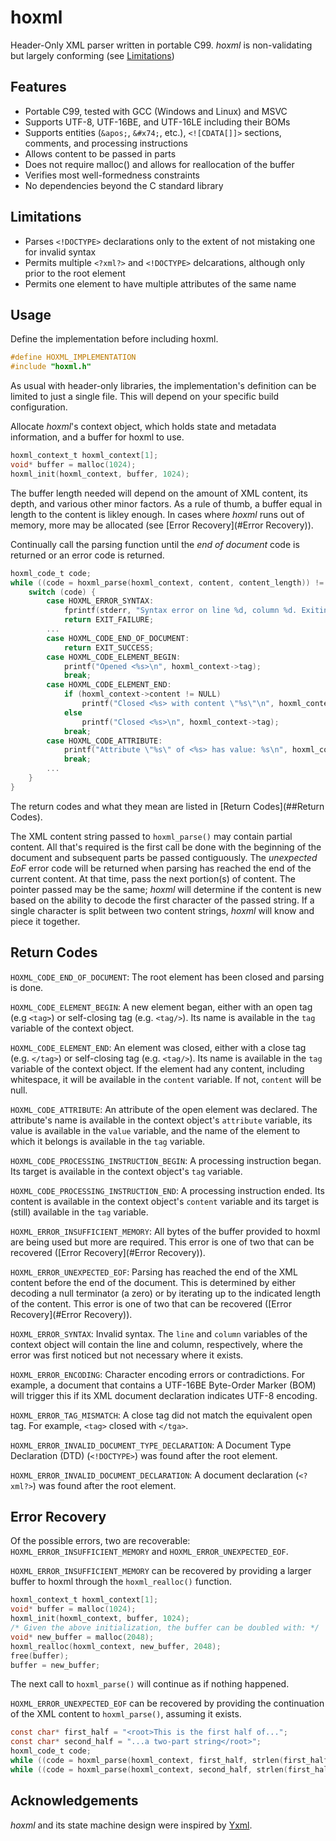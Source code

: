 # hoxml

Header-Only XML parser written in portable C99. *hoxml* is non-validating but largely conforming (see [Limitations](#Limitations))


## Features

- Portable C99, tested with GCC (Windows and Linux) and MSVC
- Supports UTF-8, UTF-16BE, and UTF-16LE including their BOMs
- Supports entities (`&apos;`, `&#x74;`, etc.), `<![CDATA[]]>` sections, comments, and processing instructions
- Allows content to be passed in parts
- Does not require malloc() and allows for reallocation of the buffer
- Verifies most well-formedness constraints
- No dependencies beyond the C standard library


## Limitations

- Parses `<!DOCTYPE>` declarations only to the extent of not mistaking one for invalid syntax
- Permits multiple `<?xml?>` and `<!DOCTYPE>` delcarations, although only prior to the root element
- Permits one element to have multiple attributes of the same name


## Usage

Define the implementation before including hoxml.
``` c
#define HOXML_IMPLEMENTATION
#include "hoxml.h"
```
As usual with header-only libraries, the implementation's definition can be limited to just a single file. This will depend on your specific build configuration.

Allocate *hoxml*'s context object, which holds state and metadata information, and a buffer for hoxml to use.
``` c
hoxml_context_t hoxml_context[1];
void* buffer = malloc(1024);
hoxml_init(hoxml_context, buffer, 1024);
```
The buffer length needed will depend on the amount of XML content, its depth, and various other minor factors. As a rule of thumb, a buffer equal in length to the content is likley enough. In cases where *hoxml* runs out of memory, more may be allocated (see [Error Recovery](#Error Recovery)).

Continually call the parsing function until the *end of document* code is returned or an error code is returned.
``` c
hoxml_code_t code;
while ((code = hoxml_parse(hoxml_context, content, content_length)) != HOXML_CODE_END_OF_DOCUMENT) {
    switch (code) {
        case HOXML_ERROR_SYNTAX:
            fprintf(stderr, "Syntax error on line %d, column %d. Exiting...\n", hoxml_context->line, hoxml_context->column);
            return EXIT_FAILURE;
        ...
        case HOXML_CODE_END_OF_DOCUMENT:
            return EXIT_SUCCESS;
        case HOXML_CODE_ELEMENT_BEGIN:
            printf("Opened <%s>\n", hoxml_context->tag);
            break;
        case HOXML_CODE_ELEMENT_END:
            if (hoxml_context->content != NULL)
                printf("Closed <%s> with content \"%s\"\n", hoxml_context->tag, hoxml_context->content);
            else
                printf("Closed <%s>\n", hoxml_context->tag);
            break;
        case HOXML_CODE_ATTRIBUTE:
            printf("Attribute \"%s\" of <%s> has value: %s\n", hoxml_context->attribute, hoxml_context->tag, hoxml_context->value);
            break;
        ...
    }
}
```
The return codes and what they mean are listed in [Return Codes](##Return Codes).

The XML content string passed to `hoxml_parse()` may contain partial content. All that's required is the first call be done with the beginning of the document and subsequent parts be passed contiguously.
The *unexpected EoF* error code will be returned when parsing has reached the end of the current content. At that time, pass the next portion(s) of content. The pointer passed may be the same; *hoxml* will determine if the content is new based on the ability to decode the first character of the passed string. If a single character is split between two content strings, *hoxml* will know and piece it together.


## Return Codes

`HOXML_CODE_END_OF_DOCUMENT`: The root element has been closed and parsing is done.

`HOXML_CODE_ELEMENT_BEGIN`: A new element began, either with an open tag (e.g `<tag>`) or self-closing tag (e.g. `<tag/>`). Its name is available in the `tag` variable of the context object.

`HOXML_CODE_ELEMENT_END`: An element was closed, either with a close tag (e.g. `</tag>`) or self-closing tag (e.g. `<tag/>`). Its name is available in the `tag` variable of the context object. If the element had any content, including whitespace, it will be available in the `content` variable. If not, `content` will be null.

`HOXML_CODE_ATTRIBUTE`: An attribute of the open element was declared. The attribute's name is available in the context object's `attribute` variable, its value is available in the `value` variable, and the name of the element to which it belongs is available in the `tag` variable.

`HOXML_CODE_PROCESSING_INSTRUCTION_BEGIN`: A processing instruction began. Its target is available in the context object's `tag` variable.

`HOXML_CODE_PROCESSING_INSTRUCTION_END`: A processing instruction ended. Its content is available in the context object's `content` variable and its target is (still) available in the `tag` variable.

`HOXML_ERROR_INSUFFICIENT_MEMORY`: All bytes of the buffer provided to hoxml are being used but more are required. This error is one of two that can be recovered ([Error Recovery](#Error Recovery)).

`HOXML_ERROR_UNEXPECTED_EOF`: Parsing has reached the end of the XML content before the end of the document. This is determined by either decoding a null terminator (a zero) or by iterating up to the indicated length of the content. This error is one of two that can be recovered ([Error Recovery](#Error Recovery)).

`HOXML_ERROR_SYNTAX`: Invalid syntax. The `line` and `column` variables of the context object will contain the line and column, respectively, where the error was first noticed but not necessary where it exists.

`HOXML_ERROR_ENCODING`: Character encoding errors or contradictions. For example, a document that contains a UTF-16BE Byte-Order Marker (BOM) will trigger this if its XML document declaration indicates UTF-8 encoding.

`HOXML_ERROR_TAG_MISMATCH`: A close tag did not match the equivalent open tag. For example, `<tag>` closed with `</tga>`.

`HOXML_ERROR_INVALID_DOCUMENT_TYPE_DECLARATION`: A Document Type Declaration (DTD) (`<!DOCTYPE>`) was found after the root element.

`HOXML_ERROR_INVALID_DOCUMENT_DECLARATION`: A document declaration (`<?xml?>`) was found after the root element.


## Error Recovery

Of the possible errors, two are recoverable: `HOXML_ERROR_INSUFFICIENT_MEMORY` and `HOXML_ERROR_UNEXPECTED_EOF`.

`HOXML_ERROR_INSUFFICIENT_MEMORY` can be recovered by providing a larger buffer to hoxml through the `hoxml_realloc()` function.
``` c
hoxml_context_t hoxml_context[1];
void* buffer = malloc(1024);
hoxml_init(hoxml_context, buffer, 1024);
/* Given the above initialization, the buffer can be doubled with: */
void* new_buffer = malloc(2048);
hoxml_realloc(hoxml_context, new_buffer, 2048);
free(buffer);
buffer = new_buffer;
```
The next call to `hoxml_parse()` will continue as if nothing happened.

`HOXML_ERROR_UNEXPECTED_EOF` can be recovered by providing the continuation of the XML content to `hoxml_parse()`, assuming it exists.
``` c
const char* first_half = "<root>This is the first half of...";
const char* second_half = "...a two-part string</root>";
hoxml_code_t code;
while ((code = hoxml_parse(hoxml_context, first_half, strlen(first_half))) != HOXML_ERROR_UNEXPECTED_EOF) ;
while ((code = hoxml_parse(hoxml_context, second_half, strlen(first_half))) != HOXML_CODE_END_OF_DOCUMENT) ;
```


## Acknowledgements

*hoxml* and its state machine design were inspired by [Yxml](https://dev.yorhel.nl/yxml).

